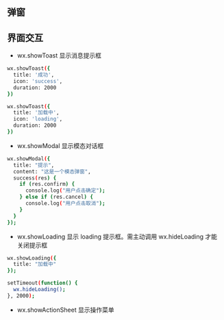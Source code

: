 ## 弹窗

## 界面交互

- wx.showToast 显示消息提示框

```bash
wx.showToast({
  title: '成功',
  icon: 'success',
  duration: 2000
})

wx.showToast({
  title: '加载中',
  icon: 'loading',
  duration: 2000
})

```

- wx.showModal 显示模态对话框

```bash
wx.showModal({
  title: "提示",
  content: "这是一个模态弹窗",
  success(res) {
    if (res.confirm) {
      console.log("用户点击确定");
    } else if (res.cancel) {
      console.log("用户点击取消");
    }
  }
});
```

- wx.showLoading 显示 loading 提示框。需主动调用 wx.hideLoading 才能关闭提示框

```bash
wx.showLoading({
  title: "加载中"
});

setTimeout(function() {
  wx.hideLoading();
}, 2000);
```

- wx.showActionSheet 显示操作菜单

```bash

```
